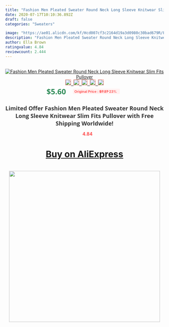 ```yaml
---
title: "Fashion Men Pleated Sweater Round Neck Long Sleeve Knitwear Slim Fits Pullover"
date: 2020-07-17T10:10:36.892Z
draft: false
categories: "Sweaters"

image: "https://ae01.alicdn.com/kf/Hcd007cf3c2164d19a3d0980c30bad679R/Fashion-Men-Pleated-Sweater-Round-Neck-Long-Sleeve-Knitwear-Slim-Fits-Pullover.jpg"
description: "Fashion Men Pleated Sweater Round Neck Long Sleeve Knitwear Slim Fits Pullover"
author: Ella Brown
ratingvalue: 4.84
reviewcount: 2.444
---
```

<br>
<div style="text-align: center;">
<a href="https://s.click.aliexpress.com/e/_97HG3j" target="_blank" rel="nofollow noopener noreferrer"><img alt="Fashion Men Pleated Sweater Round Neck Long Sleeve Knitwear Slim Fits Pullover" class="magnifier-image" src="https://ae01.alicdn.com/kf/Hcd007cf3c2164d19a3d0980c30bad679R/Fashion-Men-Pleated-Sweater-Round-Neck-Long-Sleeve-Knitwear-Slim-Fits-Pullover.jpg_640x640.jpg">
<br>
<img style="border:1px solid salmon" src="https://ae01.alicdn.com/kf/Hcd007cf3c2164d19a3d0980c30bad679R/Fashion-Men-Pleated-Sweater-Round-Neck-Long-Sleeve-Knitwear-Slim-Fits-Pullover.jpg_120x120.jpg">&nbsp;&nbsp;<img style="border:1px solid salmon" src="https://ae01.alicdn.com/kf/H8311cb2adb344917ac9e4e1ce4ce98afx/Fashion-Men-Pleated-Sweater-Round-Neck-Long-Sleeve-Knitwear-Slim-Fits-Pullover.jpg_120x120.jpg">&nbsp;&nbsp;<img style="border:1px solid salmon" src="https://ae01.alicdn.com/kf/Hdd32d172afbe434b93d6aad1daed0c83L/Fashion-Men-Pleated-Sweater-Round-Neck-Long-Sleeve-Knitwear-Slim-Fits-Pullover.jpg_120x120.jpg">&nbsp;&nbsp;<img style="border:1px solid salmon" src="https://ae01.alicdn.com/kf/H940f5e670b70444d8b20b1d143789df5O/Fashion-Men-Pleated-Sweater-Round-Neck-Long-Sleeve-Knitwear-Slim-Fits-Pullover.jpg_120x120.jpg">&nbsp;&nbsp;<img style="border:1px solid salmon" src="https://ae01.alicdn.com/kf/Hb2d5c1ace1504ccda4051144e78e172aA/Fashion-Men-Pleated-Sweater-Round-Neck-Long-Sleeve-Knitwear-Slim-Fits-Pullover.jpg_120x120.jpg"></a></div><br0>
<div style="text-align: center;"><span style="background-color: white; border: 0px; box-sizing: border-box; color: seagreen; display: inline-block; font-family: &quot;open sans&quot; , &quot;arial&quot; , &quot;helvetica&quot; , sans-serif , &quot;heiti&quot;; font-size: 24px; font-stretch: inherit; font-weight: 700; line-height: inherit; margin: 0px 10px 0px 0px; padding: 0px; vertical-align: middle;">$5.60 </span>
<span style="background: rgb(255 , 241 , 241); border-radius: 3px; border: 0px; box-sizing: border-box; color: #ff4747; display: inline-block; font-family: inherit; font-size: 12px; font-stretch: inherit; font-style: inherit; font-variant: inherit; font-weight: 600; line-height: inherit; margin: 0px; padding: 2px 5px; transform: scale(0.9); vertical-align: middle;">Original Price : <b style="text-decoration: line-through;">$7.27 </b> 23%&nbsp;&nbsp;</span></div>
<h1 style="color: #333333; display: inline-block; font-family: &quot;open sans&quot; , &quot;arial&quot; , &quot;helvetica&quot; , sans-serif , &quot;heiti&quot;; font-size: 18px; font-stretch: inherit; font-weight: 700; text-align: center;">Limited Offer Fashion Men Pleated Sweater Round Neck Long Sleeve Knitwear Slim Fits Pullover with Free Shipping Worldwide!</h1>
<div style="color: #ff4747; text-align: center;">
<img src="https://4.bp.blogspot.com/-M0ZcTcb-5uY/XleCXlxnR4I/AAAAAAAAAEc/OrjgMkXV1oMQFaCRZj5HQwOCBcu3w1FegCPcBGAYYCw/s1600/star.png" style="height: 15px;">&nbsp;<b>4.84</b></div>
<div class="button_cont" align="center"><a class="buynow_a" href="https://s.click.aliexpress.com/e/_97HG3j" target="_blank" rel="nofollow noopener noreferrer"><H1>Buy on AliExpress</H1></a></div><br>
<div class="separator" style="clear: both; text-align: center;">
<img src="https://lh3.googleusercontent.com/-pTy5HemUv9M/XlePHvY0dAI/AAAAAAAAAE4/0nX5iRUoIWY8eMW9Dpxeirr157OZliDIgCLcBGAsYHQ/s1600/badge.gif" width="480">
</div>
